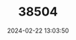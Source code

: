 ---
title: "38504"
category: "Cyphosperma tanga"
draft: false
date: 2024-02-22 13:03:50
languages:
  Fijian: ["Tangga"]
---